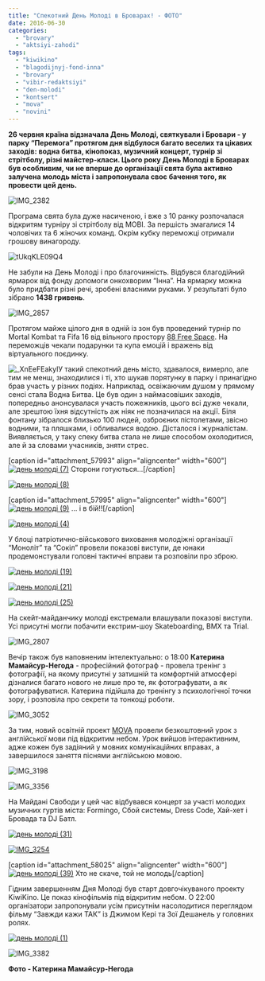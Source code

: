 ```yaml
---
title: "Спекотний День Молоді в Броварах! - ФОТО"
date: 2016-06-30
categories: 
  - "brovary"
  - "aktsiyi-zahodi"
tags: 
  - "kiwikino"
  - "blagodijnyj-fond-inna"
  - "brovary"
  - "vibir-redaktsiyi"
  - "den-molodi"
  - "kontsert"
  - "mova"
  - "novini"
---
```


**26 червня країна відзначала День Молоді, святкували і Бровари - у парку “Перемога” протягом дня відбулося багато веселих та цікавих заходів: водна битва, кінопоказ, музичний концерт, турнір зі стрітболу, різні майстер-класи. Цього року День Молоді в Броварах був особливим, чи не вперше до організації свята була активно залучена молодь міста і запропонувала своє бачення того, як провести цей день.**

![IMG_2382](https://mpz.brovary.org/wp-content/uploads/2016/06/IMG_2382.jpg)

Програма свята була дуже насиченою, і вже з 10 ранку розпочалася відкритям турніру зі стрітболу від MOBI. За першість змагалися 14 чоловічих та 6 жіночих команд. Окрім кубку переможці отримали грошову винагороду.

![tUkqKLE09Q4](https://mpz.brovary.org/wp-content/uploads/2016/06/tUkqKLE09Q4.jpg)

Не забули на День Молоді і про благочинність. Відбувся благодійний ярмарок від фонду допомоги онкохворим “Інна”. На ярмарку можна було придбати різні речі, зробені власними руками. У результаті було зібрано **1438 гривень**.

![IMG_2857](https://mpz.brovary.org/wp-content/uploads/2016/06/IMG_2857.jpg)

Протягом майже цілого дня в одній із зон був проведений турнір по Mortal Kombat та Fifa 16 від вільного простору [88 Free Space](https://www.facebook.com/88freespace/?fref=ts). На переможців чекали подарунки та купа емоцій і вражень від віртуального поєдинку.

![_XnEeFEakyI](https://mpz.brovary.org/wp-content/uploads/2016/06/XnEeFEakyI.jpg)У такий спекотний день місто, здавалося, вимерло, але тим не менш, знаходилися і ті, хто шукав порятунку в парку і принагідно брав участь у різних подіях. Наприклад, освіжаючим душом у прямому сенсі стала Водна Битва. Це був один з наймасовіших заходів, попередньо анонсувалася участь пожежників, цього всі дуже чекали, але зрештою їхня відсутність аж ніяк не позначилася на акції. Біля фонтану зібралося близько 100 людей, озброєних пістолетами, звісно водними, та пляшками, і обливалися водою. Дісталося і журналістам. Виявляється, у таку спеку битва стала не лише способом охолодитися, але й за словами учасників, зняти стрес.

\[caption id="attachment\_57993" align="aligncenter" width="600"\][![день молоді (7)](https://mpz.brovary.org/wp-content/uploads/2016/06/den-molodi-7.jpg)](https://mpz.brovary.org/wp-content/uploads/2016/06/den-molodi-7.jpg) Сторони готуються...\[/caption\]

[![день молоді (8)](https://mpz.brovary.org/wp-content/uploads/2016/06/den-molodi-8.jpg)](https://mpz.brovary.org/wp-content/uploads/2016/06/den-molodi-8.jpg)

\[caption id="attachment\_57995" align="aligncenter" width="600"\][![день молоді (9)](https://mpz.brovary.org/wp-content/uploads/2016/06/den-molodi-9.jpg)](https://mpz.brovary.org/wp-content/uploads/2016/06/den-molodi-9.jpg) ... і в бій!!\[/caption\]

[![день молоді (4)](https://mpz.brovary.org/wp-content/uploads/2016/06/den-molodi-4.jpg)](https://mpz.brovary.org/wp-content/uploads/2016/06/den-molodi-4.jpg)

У блоці патріотично-військового виховання молодіжні організації “Моноліт” та “Сокіл” провели показові виступи, де юнаки продемонстували головні тактичні вправи та розповіли про зброю.

[![день молоді (19)](https://mpz.brovary.org/wp-content/uploads/2016/06/den-molodi-19.jpg)](https://mpz.brovary.org/wp-content/uploads/2016/06/den-molodi-19.jpg)

[![день молоді (21)](https://mpz.brovary.org/wp-content/uploads/2016/06/den-molodi-21.jpg)](https://mpz.brovary.org/wp-content/uploads/2016/06/den-molodi-21.jpg)

[![день молоді (25)](https://mpz.brovary.org/wp-content/uploads/2016/06/den-molodi-25.jpg)](https://mpz.brovary.org/wp-content/uploads/2016/06/den-molodi-25.jpg)

На скейт-майданчику молоді екстремали влашували показові виступи. Усі присутні могли побачити екстрим-шоу Skateboarding, BMX та Trial.

![IMG_2807](https://mpz.brovary.org/wp-content/uploads/2016/06/IMG_2807.jpg)

Вечір також був наповненим інтелектуально: о 18:00 **Катерина Мамайсур-Негода** - професійний фотограф - провела тренінг з фотографії, на якому присутні у затишній та комфортній атмосфері дізналися багато нового не лише про те, як фотографувати, а як фотографуватися. Катерина підійшла до тренінгу з психологічної точки зору, і розповіла про секрети та тонкощі роботи.

![IMG_3052](https://mpz.brovary.org/wp-content/uploads/2016/06/IMG_3052.jpg)

За тим, новий освітній проект [MOVA](https://www.facebook.com/mova8/) провели безкоштовний урок з англійської мови під відкритим небом. Урок вийшов інтерактивним, адже кожен був задіяний у мовних комунікаційних вправах, а завершилося заняття піснями англійською мовою.

![IMG_3198](https://mpz.brovary.org/wp-content/uploads/2016/06/IMG_3198.jpg)

![IMG_3356](https://mpz.brovary.org/wp-content/uploads/2016/06/IMG_3356.jpg)

На Майдані Свободи у цей час відбувався концерт за участі молодих музичних гуртів міста: Formingo, Сбой системы, Dress Code, Хай-хет і Бровада та DJ Батл.

[![день молоді (31)](https://mpz.brovary.org/wp-content/uploads/2016/06/den-molodi-31.jpg)](https://mpz.brovary.org/wp-content/uploads/2016/06/den-molodi-31.jpg)

[![IMG_3254](https://mpz.brovary.org/wp-content/uploads/2016/06/IMG_3254.jpg)](https://mpz.brovary.org/wp-content/uploads/2016/06/IMG_3254.jpg)

\[caption id="attachment\_58025" align="aligncenter" width="600"\][![день молоді (39)](https://mpz.brovary.org/wp-content/uploads/2016/06/den-molodi-39.jpg)](https://mpz.brovary.org/wp-content/uploads/2016/06/den-molodi-39.jpg) Хто не скаче, той не молодь\[/caption\]

Гідним завершенням Дня Молоді був старт довгочікуваного проекту KiwiKino. Це показ кінофільмів під відкритим небом. О 22:00 організатори запропонували усім присутнім насолодитися переглядом фільму “Завжди кажи ТАК” із Джимом Кері та Зої Дешанель у головних ролях.

[![день молоді (1)](https://mpz.brovary.org/wp-content/uploads/2016/06/den-molodi-1.jpg)](https://mpz.brovary.org/wp-content/uploads/2016/06/den-molodi-1.jpg)

![IMG_3382](https://mpz.brovary.org/wp-content/uploads/2016/06/IMG_3382.jpg)

**Фото - Катерина Мамайсур-Негода**
